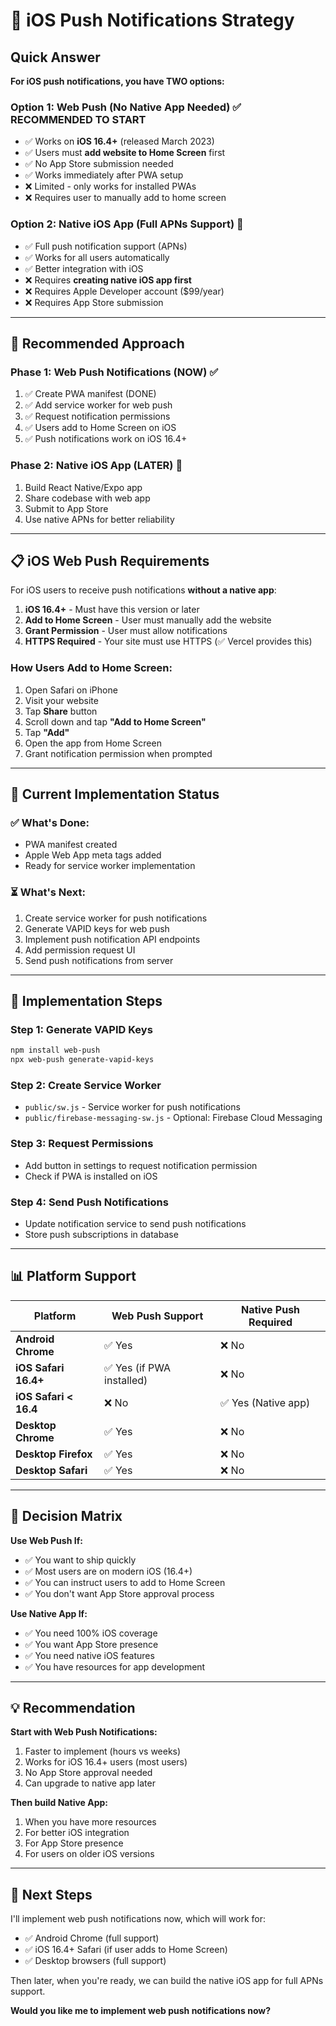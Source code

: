 # 📱 iOS Push Notifications Strategy

## Quick Answer

**For iOS push notifications, you have TWO options:**

### Option 1: Web Push (No Native App Needed) ✅ **RECOMMENDED TO START**
- ✅ Works on **iOS 16.4+** (released March 2023)
- ✅ Users must **add website to Home Screen** first
- ✅ No App Store submission needed
- ✅ Works immediately after PWA setup
- ❌ Limited - only works for installed PWAs
- ❌ Requires user to manually add to home screen

### Option 2: Native iOS App (Full APNs Support) 🍎
- ✅ Full push notification support (APNs)
- ✅ Works for all users automatically
- ✅ Better integration with iOS
- ❌ Requires **creating native iOS app first**
- ❌ Requires Apple Developer account ($99/year)
- ❌ Requires App Store submission

---

## 🎯 Recommended Approach

### Phase 1: Web Push Notifications (NOW) ✅
1. ✅ Create PWA manifest (DONE)
2. ✅ Add service worker for web push
3. ✅ Request notification permissions
4. ✅ Users add to Home Screen on iOS
5. ✅ Push notifications work on iOS 16.4+

### Phase 2: Native iOS App (LATER) 🚀
1. Build React Native/Expo app
2. Share codebase with web app
3. Submit to App Store
4. Use native APNs for better reliability

---

## 📋 iOS Web Push Requirements

For iOS users to receive push notifications **without a native app**:

1. **iOS 16.4+** - Must have this version or later
2. **Add to Home Screen** - User must manually add the website
3. **Grant Permission** - User must allow notifications
4. **HTTPS Required** - Your site must use HTTPS (✅ Vercel provides this)

### How Users Add to Home Screen:
1. Open Safari on iPhone
2. Visit your website
3. Tap **Share** button
4. Scroll down and tap **"Add to Home Screen"**
5. Tap **"Add"**
6. Open the app from Home Screen
7. Grant notification permission when prompted

---

## 🔔 Current Implementation Status

### ✅ What's Done:
- PWA manifest created
- Apple Web App meta tags added
- Ready for service worker implementation

### ⏳ What's Next:
1. Create service worker for push notifications
2. Generate VAPID keys for web push
3. Implement push notification API endpoints
4. Add permission request UI
5. Send push notifications from server

---

## 🚀 Implementation Steps

### Step 1: Generate VAPID Keys
```bash
npm install web-push
npx web-push generate-vapid-keys
```

### Step 2: Create Service Worker
- `public/sw.js` - Service worker for push notifications
- `public/firebase-messaging-sw.js` - Optional: Firebase Cloud Messaging

### Step 3: Request Permissions
- Add button in settings to request notification permission
- Check if PWA is installed on iOS

### Step 4: Send Push Notifications
- Update notification service to send push notifications
- Store push subscriptions in database

---

## 📊 Platform Support

| Platform | Web Push Support | Native Push Required |
|----------|-----------------|---------------------|
| **Android Chrome** | ✅ Yes | ❌ No |
| **iOS Safari 16.4+** | ✅ Yes (if PWA installed) | ❌ No |
| **iOS Safari < 16.4** | ❌ No | ✅ Yes (Native app) |
| **Desktop Chrome** | ✅ Yes | ❌ No |
| **Desktop Firefox** | ✅ Yes | ❌ No |
| **Desktop Safari** | ✅ Yes | ❌ No |

---

## 🎯 Decision Matrix

**Use Web Push If:**
- ✅ You want to ship quickly
- ✅ Most users are on modern iOS (16.4+)
- ✅ You can instruct users to add to Home Screen
- ✅ You don't want App Store approval process

**Use Native App If:**
- ✅ You need 100% iOS coverage
- ✅ You want App Store presence
- ✅ You need native iOS features
- ✅ You have resources for app development

---

## 💡 Recommendation

**Start with Web Push Notifications:**
1. Faster to implement (hours vs weeks)
2. Works for iOS 16.4+ users (most users)
3. No App Store approval needed
4. Can upgrade to native app later

**Then build Native App:**
1. When you have more resources
2. For better iOS integration
3. For App Store presence
4. For users on older iOS versions

---

## 🔧 Next Steps

I'll implement web push notifications now, which will work for:
- ✅ Android Chrome (full support)
- ✅ iOS 16.4+ Safari (if user adds to Home Screen)
- ✅ Desktop browsers (full support)

Then later, when you're ready, we can build the native iOS app for full APNs support.

**Would you like me to implement web push notifications now?**

